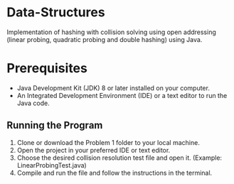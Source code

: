 # Data-Structures
Implementation of hashing with collision solving using open addressing (linear probing, quadratic probing and double hashing) using Java.

# Prerequisites

 - Java Development Kit (JDK) 8 or later installed on your computer.
 - An Integrated Development Environment (IDE) or a text editor to run the Java code.

## Running the Program

1. Clone or download the Problem 1 folder to your local machine.
2. Open the project in your preferred IDE or text editor.
3. Choose the desired collision resolution test file and open it. (Example: LinearProbingTest.java)
4. Compile and run the file and follow the instructions in the terminal.

